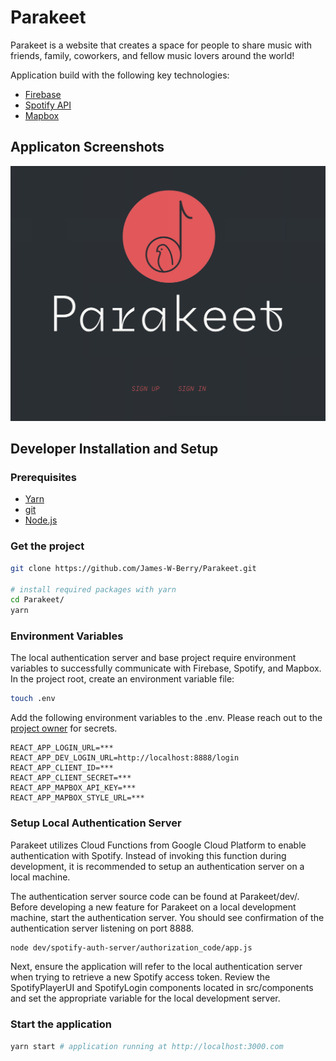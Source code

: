 # Parakeet

Parakeet is a website that creates a space for people to share music with friends, family, coworkers, and fellow music lovers around the world!

Application build with the following key technologies:
* [Firebase](https://firebase.google.com/)
* [Spotify API](https://developer.spotify.com/documentation/general/guides/)
* [Mapbox](https://www.mapbox.com/)

## Applicaton Screenshots
![Parakeet](readmeAssets/landingPage.gif)


## Developer Installation and Setup
### Prerequisites
* [Yarn](https://classic.yarnpkg.com/en/docs/install/#mac-stable)
* [git](https://git-scm.com/book/en/v2/Getting-Started-Installing-Git)
* [Node.js](https://nodejs.org/en/download/)

### Get the project
```bash
git clone https://github.com/James-W-Berry/Parakeet.git

# install required packages with yarn
cd Parakeet/
yarn
```

### Environment Variables
The local authentication server and base project require environment variables to successfully communicate with Firebase, Spotify, and Mapbox. In the project root, create an environment variable file:
```bash
touch .env
```
Add the following environment variables to the .env. Please reach out to the [project owner](https://github.com/James-W-Berry) for secrets. 
```
REACT_APP_LOGIN_URL=***
REACT_APP_DEV_LOGIN_URL=http://localhost:8888/login
REACT_APP_CLIENT_ID=***
REACT_APP_CLIENT_SECRET=***
REACT_APP_MAPBOX_API_KEY=***
REACT_APP_MAPBOX_STYLE_URL=***
```

### Setup Local Authentication Server
Parakeet utilizes Cloud Functions from Google Cloud Platform to enable authentication with Spotify. Instead of invoking this function during development, it is recommended to setup an authentication server on a local machine.

The authentication server source code can be found at Parakeet/dev/. Before developing a new feature for Parakeet on a local development machine, start the authentication server. You should see confirmation of the authentication server listening on port 8888.
```bash
node dev/spotify-auth-server/authorization_code/app.js
```
Next, ensure the application will refer to the local authentication server when trying to retrieve a new Spotify access token. Review the SpotifyPlayerUI and SpotifyLogin components located in src/components and set the appropriate variable for the local development server.

### Start the application
```bash
yarn start # application running at http://localhost:3000.com
```
